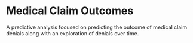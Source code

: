 # Medical Claim Outcomes
A predictive analysis focused on predicting the outcome of medical claim denials along with an exploration of denials over time.
